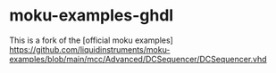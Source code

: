 # moku-examples-ghdl 
This is a fork of the [official moku examples]
https://github.com/liquidinstruments/moku-examples/blob/main/mcc/Advanced/DCSequencer/DCSequencer.vhd
